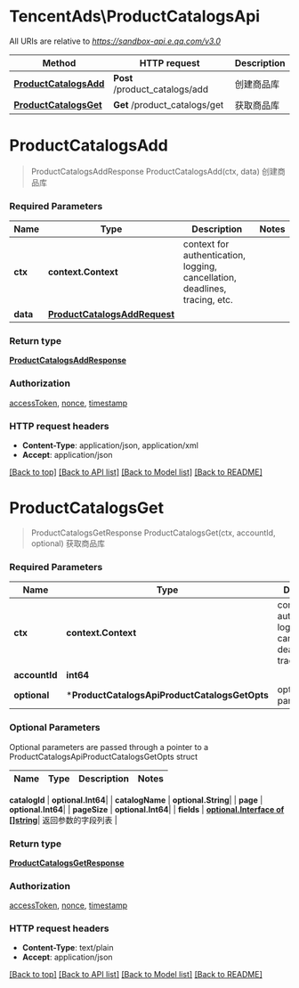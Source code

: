 # TencentAds\ProductCatalogsApi

All URIs are relative to *https://sandbox-api.e.qq.com/v3.0*

Method | HTTP request | Description
------------- | ------------- | -------------
[**ProductCatalogsAdd**](ProductCatalogsApi.md#ProductCatalogsAdd) | **Post** /product_catalogs/add | 创建商品库
[**ProductCatalogsGet**](ProductCatalogsApi.md#ProductCatalogsGet) | **Get** /product_catalogs/get | 获取商品库


# **ProductCatalogsAdd**
> ProductCatalogsAddResponse ProductCatalogsAdd(ctx, data)
创建商品库

### Required Parameters

Name | Type | Description  | Notes
------------- | ------------- | ------------- | -------------
 **ctx** | **context.Context** | context for authentication, logging, cancellation, deadlines, tracing, etc.
  **data** | [**ProductCatalogsAddRequest**](ProductCatalogsAddRequest.md)|  | 

### Return type

[**ProductCatalogsAddResponse**](ProductCatalogsAddResponse.md)

### Authorization

[accessToken](../README.md#accessToken), [nonce](../README.md#nonce), [timestamp](../README.md#timestamp)

### HTTP request headers

 - **Content-Type**: application/json, application/xml
 - **Accept**: application/json

[[Back to top]](#) [[Back to API list]](../README.md#documentation-for-api-endpoints) [[Back to Model list]](../README.md#documentation-for-models) [[Back to README]](../README.md)

# **ProductCatalogsGet**
> ProductCatalogsGetResponse ProductCatalogsGet(ctx, accountId, optional)
获取商品库

### Required Parameters

Name | Type | Description  | Notes
------------- | ------------- | ------------- | -------------
 **ctx** | **context.Context** | context for authentication, logging, cancellation, deadlines, tracing, etc.
  **accountId** | **int64**|  | 
 **optional** | ***ProductCatalogsApiProductCatalogsGetOpts** | optional parameters | nil if no parameters

### Optional Parameters
Optional parameters are passed through a pointer to a ProductCatalogsApiProductCatalogsGetOpts struct

Name | Type | Description  | Notes
------------- | ------------- | ------------- | -------------

 **catalogId** | **optional.Int64**|  | 
 **catalogName** | **optional.String**|  | 
 **page** | **optional.Int64**|  | 
 **pageSize** | **optional.Int64**|  | 
 **fields** | [**optional.Interface of []string**](string.md)| 返回参数的字段列表 | 

### Return type

[**ProductCatalogsGetResponse**](ProductCatalogsGetResponse.md)

### Authorization

[accessToken](../README.md#accessToken), [nonce](../README.md#nonce), [timestamp](../README.md#timestamp)

### HTTP request headers

 - **Content-Type**: text/plain
 - **Accept**: application/json

[[Back to top]](#) [[Back to API list]](../README.md#documentation-for-api-endpoints) [[Back to Model list]](../README.md#documentation-for-models) [[Back to README]](../README.md)

